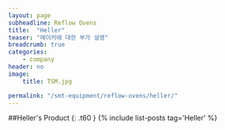 ```yaml
---
layout: page
subheadline: Reflow Ovens
title:  "Heller"
teaser: "메이커에 대한 부가 설명"
breadcrumb: true
categories:
    - company
header: no
image:
    title: TSM.jpg

permalink: "/smt-equipment/reflow-ovens/heller/"
---
```


##Heller's Product
{: .t60 }
{% include list-posts tag='Heller' %}
